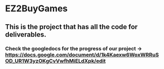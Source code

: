 # EZ2BuyGames
## This is the project that has all the code for deliverables.
### Check the googledocs for the progress of our project -> https://docs.google.com/document/d/1k4Kaexw6WoxWRRuSOD_UR1W3yzOKgCvVwfhMiELdXpk/edit
